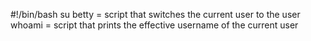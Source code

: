 #!/bin/bash
su betty = script that switches the current user to the user
whoami = script that prints the effective username of the current user
